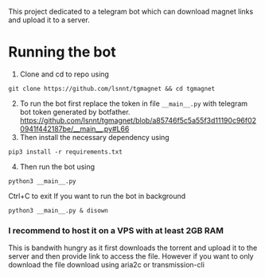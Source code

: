 This project dedicated to a telegram bot which can download magnet links and upload it to a server.
# Running the bot
1) Clone and cd to repo using
```
git clone https://github.com/lsnnt/tgmagnet && cd tgmagnet
```
2) To run the bot first replace the token in file `__main__.py` with telegram bot token generated by botfather.
https://github.com/lsnnt/tgmagnet/blob/a85746f5c5a55f3d11190c96f020941f442187be/__main__.py#L66
3) Then install the necessary dependency using
```
pip3 install -r requirements.txt
```
4) Then run the bot using
```
python3 __main__.py
```
Ctrl+C to exit
If you want to run the bot in background
```
python3 __main__.py & disown
```

### I recommend to host it on a VPS with at least 2GB RAM
This is bandwith hungry as it first  downloads the torrent and upload it to the server and then provide link to access the file.
However if you want to only download the file download using aria2c or transmission-cli

